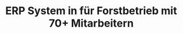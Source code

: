 ---
title: ERP System in für Forstbetrieb mit 70+ Mitarbeitern
description: Programmierung der App in Flutter, Backend in Firebase, UX/UI Design, Kommunikation mit Kuden.
tags: [Flutter, Firebase, UX/UI Design]
--- 